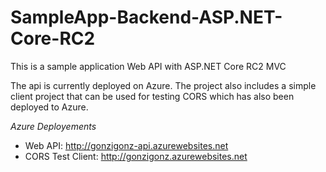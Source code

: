 # SampleApp-Backend-ASP.NET-Core-RC2
This is a sample application Web API with ASP.NET Core RC2 MVC

The api is currently deployed on Azure. The project also includes a simple client project that can be used for testing CORS which has also been deployed to Azure.

*Azure Deployements*

 - Web API: http://gonzigonz-api.azurewebsites.net
 - CORS Test Client: http://gonzigonz.azurewebsites.net
